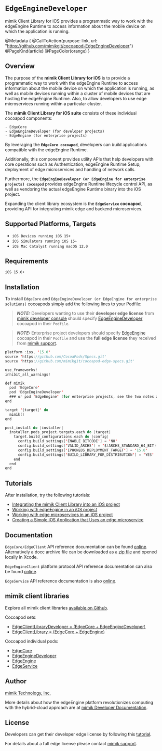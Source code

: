 # ``EdgeEngineDeveloper``

mimik Client Library for iOS provides a programmatic way to work with the edgeEngine Runtime to access information about the mobile device on which the application is running.

@Metadata {
    @CallToAction(purpose: link, url: "https://github.com/mimikgit/cocoapod-EdgeEngineDeveloper")
    @PageKind(article)
    @PageColor(orange)
}


## Overview

The purpose of the **mimik Client Library for iOS** is to provide a programmatic way to work with the edgeEngine Runtime to access information about the mobile device on which the application is running, as well as mobile devices running within a cluster of mobile devices that are hosting the edgeEngine Runtime. Also, to allow developers to use edge microservices running within a particular cluster.

The **mimik Client Library for iOS suite** consists of these individual cocoapod components:

    - EdgeCore
    - EdgeEngineDeveloper (for developer projects) 
    - EdgeEngine (for enterprise projects) 

By leveraging the **`EdgeCore cocoapod`**, developers can build applications compatible with the edgeEngine Runtime.

Additionally, this component provides utility APIs that help developers with core operations such as Authentication, edgeEngine Runtime Setup, deployment of edge microservices and handling of network calls.

Furthermore, the **`EdgeEngineDeveloper (or EdgeEngine for enterprise projects) cocoapod`** provides edgeEngine Runtime lifecycle control API, as well as vendoring the actual edgeEngine Runtime binary into the iOS project.

Expanding the client library ecosystem is the **`EdgeService` cocoapod**, providing API for integrating mimik edge and backend microservices.


## Supported Platforms, Targets
* `iOS Devices running iOS 15+`
* `iOS Simulators running iOS 15+`
* `iOS Mac Catalyst running macOS 12.0`


## Requirements
```
iOS 15.0+
```

## Installation

To install `EdgeCore` and `EdgeEngineDeveloper (or EdgeEngine for enterprise solutions)` cocoapods simply add the following lines to your Podfile:

> **_NOTE:_** Developers wanting to use their **developer edge license** from [mimik developer console](https://developer.mimik.com/console) should specify [EdgeEngineDeveloper](https://github.com/mimikgit/cocoapod-EdgeEngineDeveloper) cocoapod in their `Podfile`.

> **_NOTE:_** Enterprise project developers should specify [EdgeEngine](https://github.com/mimikgit/cocoapod-EdgeEngine) cocoapod in their `Podfile` and use the **full edge license** they received from [mimik support](https://developer.mimik.com/support/).


```swift
platform :ios, '15.0'
source 'https://github.com/CocoaPods/Specs.git'
source 'https://github.com/mimikgit/cocoapod-edge-specs.git'

use_frameworks!
inhibit_all_warnings!

def mimik
  pod 'EdgeCore'
  pod 'EdgeEngineDeveloper'
  ### or pod 'EdgeEngine' (for enterprise projects, see the two notes above)
end

target '{target}' do
  mimik()
end

post_install do |installer|
  installer.pods_project.targets.each do |target|
    target.build_configurations.each do |config|
      config.build_settings['ENABLE_BITCODE'] = 'NO'
      config.build_settings['VALID_ARCHS'] = '$(ARCHS_STANDARD_64_BIT)'
      config.build_settings['IPHONEOS_DEPLOYMENT_TARGET'] = '15.0'
      config.build_settings['BUILD_LIBRARY_FOR_DISTRIBUTION'] = 'YES'
    end
  end
end
```

## Tutorials

After installation, try the following tutorials:

- [Integrating the mimik Client Library into an iOS project](https://devdocs.mimik.com/tutorials/11-index)
- [Working with edgeEngine in an iOS project](https://devdocs.mimik.com/tutorials/12-index)
- [Working with edge microservices in an iOS project](https://devdocs.mimik.com/tutorials/13-index)
- [Creating a Simple iOS Application that Uses an edge microservice](https://devdocs.mimik.com/tutorials/10-index)


## Documentation

`EdgeCore/EdgeClient` API reference documentation can be found  [online](https://mimikgit.github.io/cocoapod-EdgeCore/documentation/edgecore/edgeclient). Alternatively a docc archive file can be downloaded as a [zip file](https://github.com/mimikgit/cocoapod-EdgeCore/tree/main/EdgeCore.doccarchive.zip) and opened locally in Xcode.

`EdgeEngineClient` platform protocol API reference documentation can also be found [online](https://mimikgit.github.io/cocoapod-EdgeCore/documentation/edgecore/edgeengineclient).

`EdgeService` API reference documentation is also [online](https://mimikgit.github.io/cocoapod-EdgeService/documentation/).

## mimik client libraries

Explore all mimik client libraries [available on Github](https://github.com/search?q=cocoapod-Edge).

Cocoapod sets:

* [EdgeClientLibraryDeveloper = (EdgeCore + EdgeEngineDeveloper)](https://github.com/mimikgit/cocoapod-EdgeClientLibraryDeveloper)
* [EdgeClientLibrary = (EdgeCore + EdgeEngine)](https://github.com/mimikgit/cocoapod-EdgeClientLibrary)
 
Cocoapod individual pods:
 
* [EdgeCore](https://github.com/mimikgit/cocoapod-EdgeCore)
* [EdgeEngineDeveloper](https://github.com/mimikgit/cocoapod-EdgeEngineDeveloper)
* [EdgeEngine](https://github.com/mimikgit/cocoapod-EdgeEngine)
* [EdgeService](https://github.com/mimikgit/cocoapod-EdgeService)


## Author

[mimik Technology, Inc.](https://mimik.com)

More details about how the edgeEngine platform revolutionizes computing with the hybrid-cloud approach are at [mimik Developer Documentation](https://devdocs.mimik.com).


## License

Developers can get their developer edge license by following this [tutorial](https://devdocs.mimik.com/tutorials/02-index).

For details about a full edge license please contact [mimik support](https://mimik.com/contact-us/).
